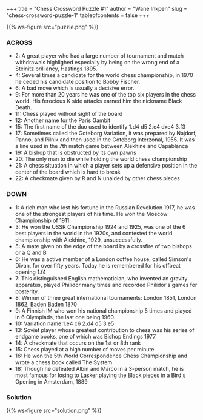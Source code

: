 +++
title = "Chess Crossword Puzzle #1"
author = "Wane Inkpen"
slug = "chess-crossword-puzzle-1"
tableofcontents = false
+++

{{% ws-figure src="puzzle.png" %}}

### ACROSS
* 2: A great player who had a large number of tournament and match withdrawals
  highlighed especially by being on the wrong end of a Steinitz brilliancy, Hastings 1895.
* 4: Several times a candidate for the world chess championship, in 1970 he ceded
  his candidate position to Bobby Fischer.
* 6: A bad move which is usually a decisive error.
* 9: For more than 20 years he was one of the top six players in the chess world.
  His ferocious K side attacks earned him the nickname Black Death.
* 11: Chess played without sight of the board
* 12: Another name for the Paris Gambit
* 15: The first name of the duo used to identify 1.d4 d5 2.e4 dxe4 3.f3
* 17: Sometimes called the Goteborg Variation, it was prepared by Najdorf, Panno, and Pilnik
  and then used in the Goteborg Interzonal, 1955. It was a line used in the 7th match game
  between Alekhine and Capablanca
* 19: A bishop that is obstructed by its own pawns
* 20: The only man to die while holding the world chess championship
* 21: A chess situation in which a player sets up a defensive position in the center
  of the board which is hard to break
* 22: A checkmate given by R and N unaided by other chess pieces 

### DOWN
* 1: A rich man who lost his fortune in the Russian Revolution 1917,
  he was one of the strongest players of his time. He won the Moscow Championship of 1911.
* 3: He won the USSR Championship 1924 and 1925, was one of the 6 best players in the world in the 1920s,
  and contested the world championship with Alekhine, 1929, unsuccessfully.
* 5: A mate given on the edge of the board by a crossfire of two bishops or a Q and B
* 6: He was a active member of a London coffee house, called Simson's Divan, for over fifty years.
  Today he is remembered for his offbeat opening 1.f4
* 7: This distinguished English mathematician, who invented an gravity apparatus,
  played Philidor many times and recorded Philidor's games for posterity.
* 8: Winner of three great international tournaments: London 1851, London 1862, Baden Baden 1870
* 9: A Finnish IM who won his national championship 5 times and played in 6 Olympiads, the last one being 1960.
* 10: Variation name 1.e4 c6 2.d4 d5 3.e5
* 13: Soviet player whose greatest contribution to chess was his series of endgame books,
  one of which was Bishop Endings 1977
* 14: A checkmate that occurs on the 1st or 8th rank
* 15: Chess played at a high number of moves per minute
* 16: He won the 5th World Correspondence Chess Championship and wrote a chess book called The System
* 18: Though he defeated Albin and Marco in a 3-person match, he is most famous for losing to Lasker
  playing the Black pieces in a Bird's Opening in Amsterdam, 1889 

<hide-or-show text-show="Show Solution" text-hide="Hide Solution">

### Solution
{{% ws-figure src="solution.png" %}}

</hide-or-show>
